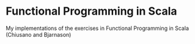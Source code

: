 Functional Programming in Scala
=============================================

My implementations of the exercises in Functional Programming in Scala (Chiusano and Bjarnason)
